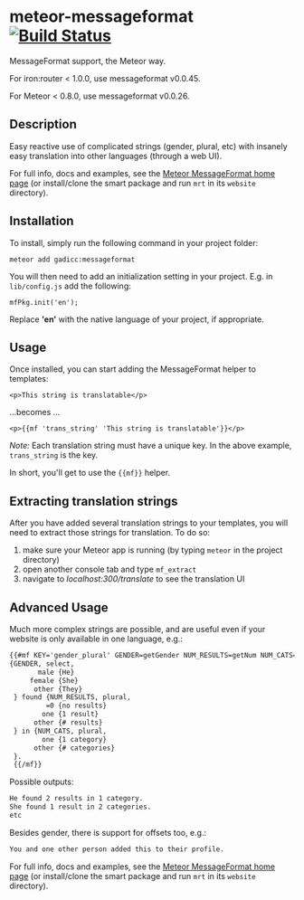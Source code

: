 # meteor-messageformat [![Build Status](https://api.travis-ci.org/gadicc/meteor-messageformat.svg?branch=master)](https://travis-ci.org/gadicc/meteor-messageformat)

MessageFormat support, the Meteor way.

For iron:router < 1.0.0, use messageformat v0.0.45.

For Meteor < 0.8.0, use messageformat v0.0.26.

Description
-----------
Easy reactive use of complicated strings (gender, plural, etc) with insanely
easy translation into other languages (through a web UI).

For full info, docs and examples, see the
[Meteor MessageFormat home page](http://messageformat.meteor.com/)
(or install/clone the smart package and run `mrt` in its `website` directory).

Installation
------------
To install, simply run the following command in your project folder:

```
meteor add gadicc:messageformat
```

You will then need to add an initialization setting in your project. E.g. in `lib/config.js` add the following:

```
mfPkg.init('en');
```
Replace **'en'** with the native language of your project, if appropriate.

Usage
----
Once installed, you can start adding the MessageFormat helper to templates:

```
<p>This string is translatable</p>
```

...becomes ...
```
<p>{{mf 'trans_string' 'This string is translatable'}}</p>
```
*Note:* Each translation string must have a unique key. In the above example, `trans_string` is the key.

In short, you'll get to use the `{{mf}}` helper. 

Extracting translation strings
------------------
After you have added several translation strings to your templates, you will need to extract those strings for translation. To do so:

1. make sure your Meteor app is running (by typing `meteor` in the project directory)
2. open another console tab and type `mf_extract`
3. navigate to *localhost:300/translate* to see the translation UI

Advanced Usage
--------------
Much more complex strings are possible, and are useful even if your
website is only available in one language, e.g.:

```html
{{#mf KEY='gender_plural' GENDER=getGender NUM_RESULTS=getNum NUM_CATS=getNum2}}
{GENDER, select,
       male {He}
     female {She}
      other {They}
 } found {NUM_RESULTS, plural,
         =0 {no results}
        one {1 result}
      other {# results}
 } in {NUM_CATS, plural,
        one {1 category}
      other {# categories}
 }.
 {{/mf}}
 ```

 Possible outputs:

 ```html
 He found 2 results in 1 category.
 She found 1 result in 2 categories.
 etc
 ```

 Besides gender, there is support for offsets too, e.g.:

 ```html
 You and one other person added this to their profile.
 ```

For full info, docs and examples, see the
[Meteor MessageFormat home page](http://messageformat.meteor.com/)
(or install/clone the smart package and run `mrt` in its `website` directory).
